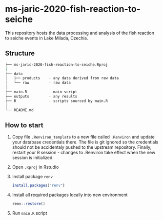 # ms-jaric-2020-fish-reaction-to-seiche
This repository hosts the data processing and analysis of the fish reaction to seiche events in Lake Milada, Czechia.

## Structure

```bash
├── ms-jaric-2020-fish-reaction-to-seiche.Rproj
|
├── data
│   ├── products    - any data derived from raw data
│   └── raw         - raw data
│
├── main.R          - main script
├── outputs         - any results
├── R               - scripts sourced by main.R
│
└── README.md
```

## How to start


1. Copy file `.Renviron_template` to a new file called `.Renviron` and update your database credentials there. The file is git ignored so the credentials should not be accidentaly pushed to the upstream repository. Finally, restart your R session - changes to .Renviron take effect when the new session is initialized.
1. Open `.Rproj` in Rstudio
1. Install package `renv`

   ```R
   install.packages("renv")
   ```

1. Install all required packages locally into new environment

   ```R
   renv::restore()
   ```

1. Run `main.R` script
